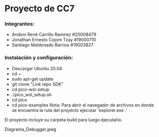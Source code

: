 # Proyecto de CC7

### Integrantes:

- Andoni René Carrillo Ramirez  #20008479
- Jonathan Ernesto Cojom Tzay  #19000710
- Santiago Maldonado Barrios  #19003827

### Instalación y configuración:

- Descargar Ubuntu 20.04
- cd ~
- sudo apt-get update
- git clone "Link repo SDK"
- cd pico-wsl-setup
- ./pico_wsl_setup.sh
- cd pico
- cd pico-examples
  Nota: Para abrir el navegador de archivos en donde se encuentra la ruta del   proyecto ejecutar 'explorer.exe .'

El proyecto incluye su carpeta build para luego ejecutarlo.


Diagrama_Debugger.jpeg
